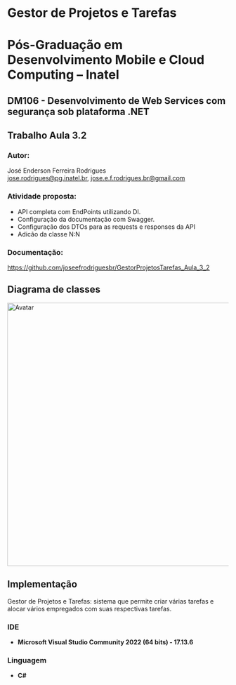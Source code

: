 # Gestor de Projetos e Tarefas

# Pós-Graduação em Desenvolvimento Mobile e Cloud Computing – Inatel
## DM106 - Desenvolvimento de Web Services com segurança sob plataforma .NET

## Trabalho Aula 3.2

### Autor: 
José Enderson Ferreira Rodrigues   
jose.rodrigues@pg.inatel.br, jose.e.f.rodrigues.br@gmail.com

### Atividade proposta: 

* API completa com EndPoints utilizando DI.
* Configuração da documentação com Swagger.
* Configuração dos DTOs para as requests e responses da API
* Adicão da classe N:N

### Documentação: 
https://github.com/joseefrodriguesbr/GestorProjetosTarefas_Aula_3_2

## Diagrama de classes

<img style="margin-right: 30px" src="https://github.com/joseefrodriguesbr/GestorProjetosTarefas_Aula_3_2/blob/master/Class%20Diagram.jpg" width="600px;" alt="Avatar"/><br>

## Implementação
Gestor de Projetos e Tarefas: sistema que permite criar várias tarefas e alocar vários empregados com suas respectivas tarefas. 

### IDE
- **Microsoft Visual Studio Community 2022 (64 bits) - 17.13.6**
### Linguagem
- **C#**





